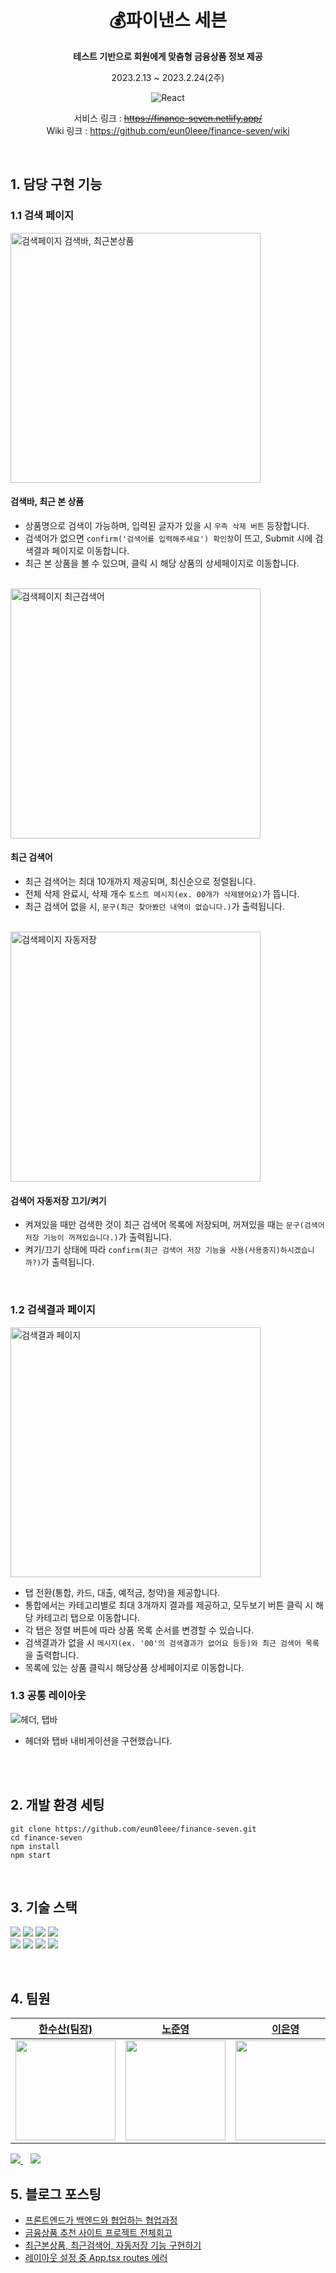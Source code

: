 <div align="center">
  
# 💰파이낸스 세븐  
**테스트 기반으로 회원에게 맞춤형 금융상품 정보 제공**  

2023.2.13 ~ 2023.2.24(2주)

![React](https://img.shields.io/badge/react-v18+-blue?logo=react)  

서비스 링크 : ~~https://finance-seven.netlify.app/~~  
Wiki 링크 : https://github.com/eun0leee/finance-seven/wiki

</div>

<br/>

## 1. 담당 구현 기능

### 1.1 검색 페이지

<img src='https://user-images.githubusercontent.com/90189513/221526964-0fcf46b5-3bce-43b5-831d-fa1118a9a37c.gif' alt='검색페이지 검색바, 최근본상품' width='400px'/>

#### 검색바, 최근 본 상품
- 상품명으로 검색이 가능하며, 입력된 글자가 있을 시 `우측 삭제 버튼` 등장합니다.
- 검색어가 없으면 `confirm('검색어를 입력해주세요') 확인창`이 뜨고, Submit 시에 검색결과 페이지로 이동합니다.
- 최근 본 상품을 볼 수 있으며, 클릭 시 해당 상품의 상세페이지로 이동합니다.

<br/>

<img src='https://user-images.githubusercontent.com/90189513/221526969-51e014e8-d984-4f83-9640-6faa9567c9eb.gif' alt='검색페이지 최근검색어' width='400px'/>

#### 최근 검색어
- 최근 검색어는 최대 10개까지 제공되며, 최신순으로 정렬됩니다.
- 전체 삭제 완료시, 삭제 개수 `토스트 메시지(ex. 00개가 삭제됐어요)`가 뜹니다.
- 최근 검색어 없을 시, `문구(최근 찾아봤던 내역이 없습니다.)`가 출력됩니다.

<br/>

<img src='https://user-images.githubusercontent.com/90189513/221526953-febbd1d6-9a9e-4bb3-b3f1-ecf3ca162bad.gif' alt='검색페이지 자동저장' width='400px'/>

#### 검색어 자동저장 끄기/켜기
- 켜져있을 때만 검색한 것이 최근 검색어 목록에 저장되며, 꺼져있을 때는 `문구(검색어 저장 기능이 꺼져있습니다.)`가 출력됩니다.
- 켜기/끄기 상태에 따라 `confirm(최근 검색어 저장 기능을 사용(사용중지)하시겠습니까?)`가 출력됩니다.

<br/>

### 1.2 검색결과 페이지

<img src='https://user-images.githubusercontent.com/90189513/221529636-b9c5ee69-6053-49ef-9233-58241ce425eb.gif' alt='검색결과 페이지' width='400px'/>

- 탭 전환(통합, 카드, 대출, 예적금, 청약)을 제공합니다.
- 통합에서는 카테고리별로 최대 3개까지 결과를 제공하고, 모두보기 버튼 클릭 시 해당 카테고리 탭으로 이동합니다.
- 각 탭은 정렬 버튼에 따라 상품 목록 순서를 변경할 수 있습니다.
- 검색결과가 없을 시 `메시지(ex. '00'의 검색결과가 없어요 등등)와 최근 검색어 목록`을 출력합니다.
- 목록에 있는 상품 클릭시 해당상품 상세페이지로 이동합니다.

### 1.3 공통 레이아웃

![헤더, 탭바](https://user-images.githubusercontent.com/90189513/221530524-01ef1292-6982-4e4a-908b-40179f2b0741.gif)

- 헤더와 탭바 내비게이션을 구현했습니다.

<br><br>

## 2. 개발 환경 세팅
```
git clone https://github.com/eun0leee/finance-seven.git
cd finance-seven
npm install
npm start
```

<br>

## 3. 기술 스택

<img src="https://img.shields.io/badge/react-61DAFB?style=for-the-badge&logo=react&logoColor=black"> <img src="https://img.shields.io/badge/Reduxtoolkit-764ABC?style=for-the-badge&logo=Redux&logoColor=white"> <img src="https://img.shields.io/badge/typescript-3178C6?style=for-the-badge&logo=typescript&logoColor=white"> <img src="https://img.shields.io/badge/styledcomponents-DB7093?style=for-the-badge&logo=styledcomponents&logoColor=white"> <br> <img src="https://img.shields.io/badge/reacticons-e91e63?style=for-the-badge&logo=react&logoColor=white"> <img src="https://img.shields.io/badge/Axios-671ddf?style=for-the-badge&logo=Axios&logoColor=white"> <img src="https://img.shields.io/badge/netlify-00C7B7?style=for-the-badge&logo=netlify&logoColor=white">  <img src="https://img.shields.io/badge/Vite-646CFF?style=for-the-badge&logo=Vite&logoColor=white">

<br>

## 4. 팀원

|<a href="https://github.com/0nesan">한수산(팀장)</a>|<a href="https://github.com/ghgt1">노준영</a>|<a href="https://github.com/eun0leee">이은영</a>|<a href="https://github.com/Hyojina">김효진</a>|
|:---:|:---:|:---:|:---:|
|<a href="https://github.com/0nesan"><img src="https://avatars.githubusercontent.com/u/76930602?v=4" width=160/></a>|<a href="https://github.com/ghgt1"><img src="https://avatars.githubusercontent.com/u/35508595?v=4" width=160/></a>|<a href="https://github.com/eun0leee"><img src="https://avatars.githubusercontent.com/u/90189513?v=4" width=160/></a>|<a href="https://github.com/Hyojina"><img src="https://avatars.githubusercontent.com/u/107975281?v=4" width=160/></a>|

<a href="https://github.com/KDT3MiniProjectTeam-7/Mini_Project_FE">
  <img src="https://img.shields.io/badge/팀레포-181717?style=for-the-badge&logo=github&logoColor=white" />
</a>&nbsp;&nbsp;
<a href="https://www.notion.so/7-00708e93757c4cbbaf91868a9873c92f">
  <img src="https://img.shields.io/badge/팀노션-fc9847?style=for-the-badge&logo=notion&logoColor=white" />
</a>

<br>

## 5. 블로그 포스팅
- [프론트엔드가 백엔드와 협업하는 협업과정](https://velog.io/@eun0leee/프론트엔드백엔드-팀프로젝트금융상품-추천사이트-만들기)  
- [금융상품 추천 사이트 프로젝트 전체회고](https://velog.io/@eun0leee/금융상품-추천-사이트-전체회고)  
- [최근본상품, 최근검색어, 자동저장 기능 구현하기](https://velog.io/@eun0leee/React-최근본상품-최근검색어-자동저장-기능-구현하기)  
- [레이아웃 설정 중 App.tsx routes 에러](https://velog.io/@eun0leee/React-App.tsx-routes-에러)  
